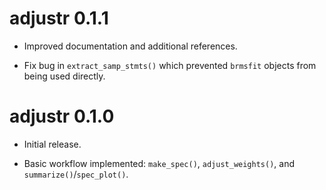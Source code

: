 # adjustr 0.1.1

* Improved documentation and additional references.

* Fix bug in `extract_samp_stmts()` which prevented `brmsfit` objects from being used directly.


# adjustr 0.1.0

* Initial release.

* Basic workflow implemented: `make_spec()`, `adjust_weights()`, and `summarize()`/`spec_plot()`.